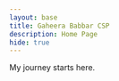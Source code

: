 ```yaml
---
layout: base
title: Gaheera Babbar CSP
description: Home Page
hide: true
---
```


My journey starts here.
